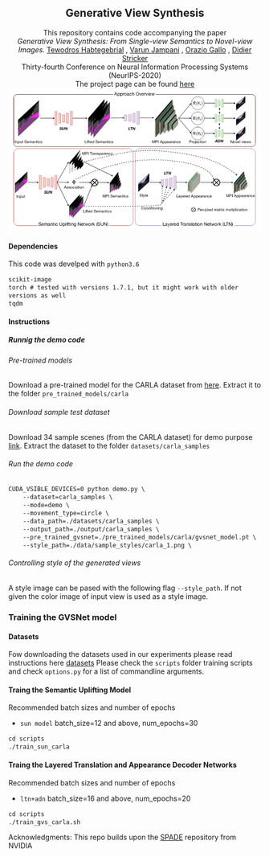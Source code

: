 <h2 align=center> Generative View Synthesis </h2>
<div align=center>
This repository contains code accompanying the paper <br>
<i>Generative View Synthesis: From Single-view Semantics to Novel-view Images.</i> <span> <a href="https://tedyhabtegebrial.github.io/">Tewodros Habtegebrial</a></span> ,
<span> <a href="https://varunjampani.github.io/">Varun Jampani</a></span> ,
<span> <a href="http://alumni.soe.ucsc.edu/~orazio/">Orazio Gallo</a></span> ,
<span> <a href="https://av.dfki.de/members/stricker/">Didier Stricker</a></span>
<br> Thirty-fourth Conference on Neural Information Processing Systems (NeurIPS-2020) <br> The project page can be found <a href="https://gvsnet.github.io/">here</a>
</div>

<div align=center width=750px class="row">

<div class="column">
    <img src="/docs/assets/GVSNet.png">
  </div>
</div>



#### Dependencies
This code was develped with ```python3.6```
```
scikit-image
torch # tested with versions 1.7.1, but it might work with older versions as well
tqdm
```
#### Instructions
##### Runnig the demo code
###### Pre-trained models
Download a pre-trained model for the CARLA dataset from [here](https://drive.google.com/file/d/1xTRwuo1nGl0MVeNBFJSbwsCGTZvppGY3/view?usp=sharing). Extract it to the folder ```pre_trained_models/carla```

###### Download sample test dataset
Download 34 sample scenes (from the CARLA dataset) for demo purpose [link](https://drive.google.com/file/d/1lStDu9RI4JmU2IR4g0nBB1ZPwY5KIq_Z/view?usp=sharing). Extract the dataset to the folder ```datasets/carla_samples```

###### Run the demo code
```
CUDA_VSIBLE_DEVICES=0 python demo.py \
    --dataset=carla_samples \
    --mode=demo \
    --movement_type=circle \
    --data_path=./datasets/carla_samples \
    --output_path=./output/carla_samples \
    --pre_trained_gvsnet=./pre_trained_models/carla/gvsnet_model.pt \
    --style_path=./data/sample_styles/carla_1.png \

```
###### Controlling style of the generated views
A style image can be pased with the following flag ``` --style_path ```. If not given the color image of input view is used as a style image.

### Training the GVSNet model
#### Datasets
Fow downloading the datasets used in our experiments please read instructions here [datasets](/docs/datasets.md)
Please check the ```scripts``` folder training scripts and check ```options.py``` for a list of commandline arguments.
#### Traing the Semantic Uplifting Model
Recommended batch sizes and number of epochs
  * ``` sun model ``` batch_size=12 and above, num_epochs=30
```
cd scripts
./train_sun_carla

```
#### Traing the Layered Translation and Appearance Decoder Networks
Recommended batch sizes and number of epochs
  * ``` ltn+adn ``` batch_size=16 and above, num_epochs=20
```
cd scripts
./train_gvs_carla.sh
```

Acknowledgments: This repo builds upon the [SPADE](https://github.com/NVlabs/SPADE) repository from NVIDIA
